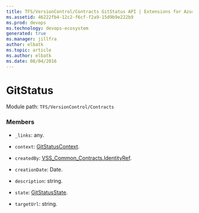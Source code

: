 ```yaml
---
title: TFS/VersionControl/Contracts GitStatus API | Extensions for Azure DevOps Services
ms.assetid: 46222fb4-12c2-f6cf-f2a9-15d9b9e222b9
ms.prod: devops
ms.technology: devops-ecosystem
generated: true
ms.manager: jillfra
author: elbatk
ms.topic: article
ms.author: elbatk
ms.date: 08/04/2016
---
```


# GitStatus

Module path: `TFS/VersionControl/Contracts`


### Members

* `_links`: any. 

* `context`: [GitStatusContext](../../../TFS/VersionControl/Contracts/GitStatusContext.md). 

* `createdBy`: [VSS_Common_Contracts.IdentityRef](../../../VSS/WebApi/Contracts/IdentityRef.md). 

* `creationDate`: Date. 

* `description`: string. 

* `state`: [GitStatusState](../../../TFS/VersionControl/Contracts/GitStatusState.md). 

* `targetUrl`: string. 

